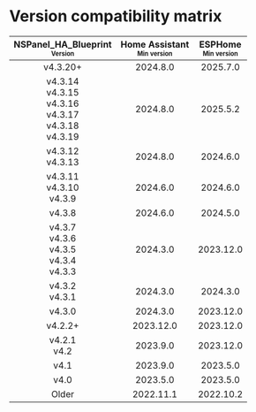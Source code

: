 # Version compatibility matrix

<!-- markdownlint-disable MD013 MD033 -->
| NSPanel_HA_Blueprint<br><sub><sup>Version</sup></sub> | Home Assistant<br><sub><sup>Min version</sup></sub> | ESPHome<br><sub><sup>Min version</sup></sub> |
| :--: | :--: | :--: |
| v4.3.20+ | 2024.8.0 | 2025.7.0 |
| v4.3.14<br>v4.3.15<br>v4.3.16<br>v4.3.17<br>v4.3.18<br>v4.3.19 | 2024.8.0 | 2025.5.2 |
| v4.3.12<br>v4.3.13 | 2024.8.0 | 2024.6.0 |
| v4.3.11<br>v4.3.10<br>v4.3.9 | 2024.6.0 | 2024.6.0 |
| v4.3.8 | 2024.6.0 | 2024.5.0 |
| v4.3.7<br>v4.3.6<br>v4.3.5<br>v4.3.4<br>v4.3.3 | 2024.3.0 | 2023.12.0 |
| v4.3.2<br>v4.3.1 | 2024.3.0 | 2024.3.0 |
| v4.3.0 | 2024.3.0 | 2023.12.0 |
| v4.2.2+ | 2023.12.0 | 2023.12.0 |
| v4.2.1<br>v4.2 | 2023.9.0 | 2023.12.0 |
| v4.1 | 2023.9.0 | 2023.5.0 |
| v4.0 | 2023.5.0 | 2023.5.0 |
| Older | 2022.11.1 | 2022.10.2 |
<!-- markdownlint-enable MD013 MD033 -->
